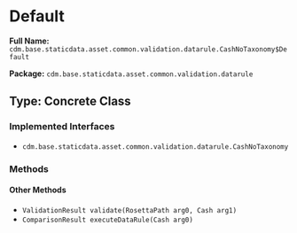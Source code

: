 # Default

**Full Name:** `cdm.base.staticdata.asset.common.validation.datarule.CashNoTaxonomy$Default`

**Package:** `cdm.base.staticdata.asset.common.validation.datarule`

## Type: Concrete Class

### Implemented Interfaces

- `cdm.base.staticdata.asset.common.validation.datarule.CashNoTaxonomy`

### Methods

#### Other Methods

- `ValidationResult validate(RosettaPath arg0, Cash arg1)`
- `ComparisonResult executeDataRule(Cash arg0)`

